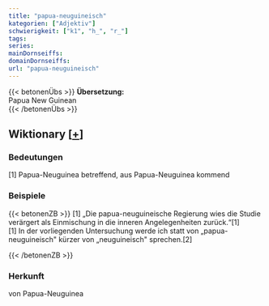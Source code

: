 ```yaml
---
title: "papua-neuguineisch"
kategorien: ["Adjektiv"]
schwierigkeit: ["k1", "h_", "r_"]
tags:
series:
mainDornseiffs:
domainDornseiffs:
url: "papua-neuguineisch"
---
```


{{< betonenÜbs >}}
**Übersetzung:**  
Papua New Guinean  
{{< /betonenÜbs >}}

## Wiktionary [[+](https://de.wiktionary.org/wiki/papua-neuguineisch)]

### Bedeutungen
[1] Papua-Neuguinea betreffend, aus Papua-Neuguinea kommend  

### Beispiele
{{< betonenZB >}}
[1] „Die papua-neuguineische Regierung wies die Studie verärgert als Einmischung in die inneren Angelegenheiten zurück.“[1]  
[1]  In der vorliegenden Untersuchung werde ich statt von „papua-neuguineisch" kürzer von „neuguineisch" sprechen.[2]  

{{< /betonenZB >}}
### Herkunft
von Papua-Neuguinea  


